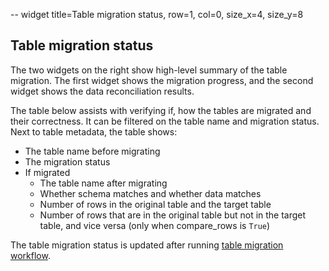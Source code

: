-- widget title=Table migration status, row=1, col=0, size_x=4, size_y=8

## Table migration status

The two widgets on the right show high-level summary of the table migration. The first widget shows the migration
progress, and the second widget shows the data reconciliation results.


The table below assists with verifying if, how the tables are migrated and their correctness. It can be filtered on the
table name and migration status. Next to table metadata, the table shows:
- The table name before migrating
- The migration status
- If migrated
  - The table name after migrating
  - Whether schema matches and whether data matches
  - Number of rows in the original table and the target table
  - Number of rows that are in the original table but not in the target table, and vice versa (only when compare_rows is `True`)

The table migration status is updated after running [table migration workflow](https://github.com/databrickslabs/ucx/blob/main/README.md#table-migration-workflow).
